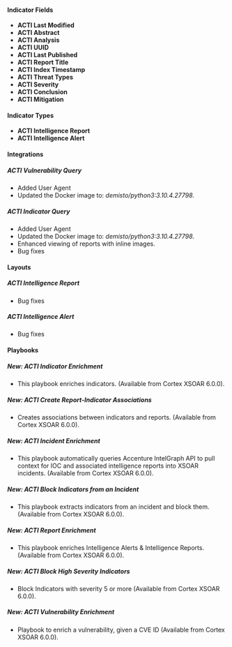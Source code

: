 
#### Indicator Fields
- **ACTI Last Modified**
- **ACTI Abstract**
- **ACTI Analysis**
- **ACTI UUID**
- **ACTI Last Published**
- **ACTI Report Title**
- **ACTI Index Timestamp**
- **ACTI Threat Types**
- **ACTI Severity**
- **ACTI Conclusion**
- **ACTI Mitigation**

#### Indicator Types
- **ACTI Intelligence Report**
- **ACTI Intelligence Alert**

#### Integrations
##### ACTI Vulnerability Query
- Added User Agent
- Updated the Docker image to: *demisto/python3:3.10.4.27798*.
##### ACTI Indicator Query
- Added User Agent
- Updated the Docker image to: *demisto/python3:3.10.4.27798*.
- Enhanced viewing of reports with inline images.
- Bug fixes

#### Layouts
##### ACTI Intelligence Report
- Bug fixes
##### ACTI Intelligence Alert
- Bug fixes

#### Playbooks
##### New: ACTI Indicator Enrichment
- This playbook enriches indicators. (Available from Cortex XSOAR 6.0.0).
##### New: ACTI Create Report-Indicator Associations
- Creates associations between indicators and reports. (Available from Cortex XSOAR 6.0.0).
##### New: ACTI Incident Enrichment
- This playbook automatically queries Accenture IntelGraph API to pull context for IOC and associated intelligence reports into XSOAR incidents. (Available from Cortex XSOAR 6.0.0).
##### New: ACTI Block Indicators from an Incident
- This playbook extracts indicators from an incident and block them. (Available from Cortex XSOAR 6.0.0).
##### New: ACTI Report Enrichment
- This playbook enriches Intelligence Alerts & Intelligence Reports. (Available from Cortex XSOAR 6.0.0).
##### New: ACTI Block High Severity Indicators
- Block Indicators with severity 5 or more (Available from Cortex XSOAR 6.0.0).
##### New: ACTI Vulnerability Enrichment
- Playbook to enrich a vulnerability, given a CVE ID (Available from Cortex XSOAR 6.0.0).
